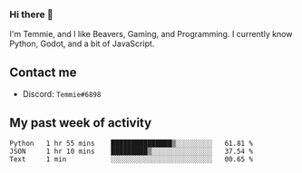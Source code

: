 ### Hi there 👋
I'm Temmie, and I like Beavers, Gaming, and Programming. I currently know Python, Godot, and a bit of JavaScript.

## Contact me
* Discord: `Temmie#6898`

## My past week of activity
<!--START_SECTION:waka-->

```text
Python   1 hr 55 mins    ███████████████▒░░░░░░░░░   61.81 %
JSON     1 hr 10 mins    █████████▒░░░░░░░░░░░░░░░   37.54 %
Text     1 min           ░░░░░░░░░░░░░░░░░░░░░░░░░   00.65 %
```

<!--END_SECTION:waka-->
